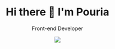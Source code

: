 <h1 align='center'>
  Hi there 👋 I'm Pouria
</h1>
<p align='center'>
 Front-end Developer
</p>
<div align='center'>  
  <a href="https://www.linkedin.com/in/pouria-khazaei/" >
    <img src="https://img.shields.io/badge/linkedin-%230077B5.svg?&style=for-the-badge&logo=linkedin&logoColor=white" />
  </a>
</div>
